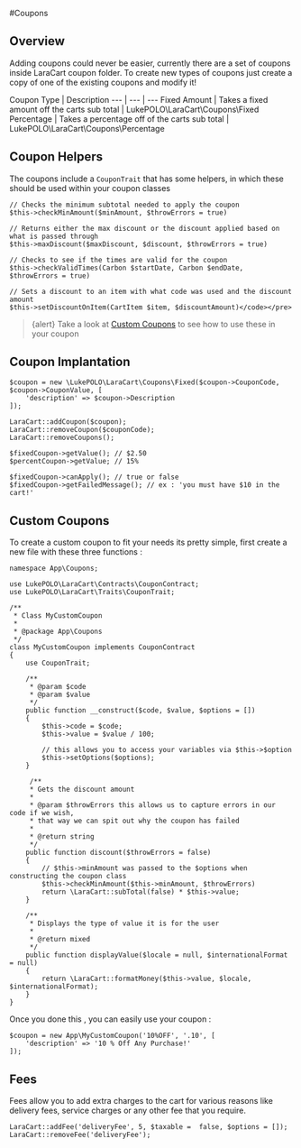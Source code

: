 #Coupons 

<a name="overview"></a>
## Overview
Adding coupons could never be easier, currently there are a set of coupons inside LaraCart coupon folder. To create new types of coupons just create a copy of one of the existing coupons and modify it!

Coupon Type | Description
--- | --- | ---
Fixed Amount | Takes a fixed amount off the carts sub total | LukePOLO\LaraCart\Coupons\Fixed
Percentage | Takes a percentage off of the carts sub total | LukePOLO\LaraCart\Coupons\Percentage

<a name="helpers"></a>
## Coupon Helpers

The coupons include a `CouponTrait` that has some helpers, in which these
should be used within your coupon classes

    // Checks the minimum subtotal needed to apply the coupon
    $this->checkMinAmount($minAmount, $throwErrors = true)
    
    // Returns either the max discount or the discount applied based on what is passed through
    $this->maxDiscount($maxDiscount, $discount, $throwErrors = true)
    
    // Checks to see if the times are valid for the coupon
    $this->checkValidTimes(Carbon $startDate, Carbon $endDate, $throwErrors = true)
    
    // Sets a discount to an item with what code was used and the discount amount
    $this->setDiscountOnItem(CartItem $item, $discountAmount)</code></pre>

> {alert} Take a look at <a href="#custom-coupons">Custom Coupons</a> to see how to use these in your coupon

<a name="implantation"></a>
## Coupon Implantation
    
    $coupon = new \LukePOLO\LaraCart\Coupons\Fixed($coupon->CouponCode, $coupon->CouponValue, [
        'description' => $coupon->Description
    ]);
    
    LaraCart::addCoupon($coupon);
    LaraCart::removeCoupon($couponCode);
    LaraCart::removeCoupons();
    
    $fixedCoupon->getValue(); // $2.50
    $percentCoupon->getValue; // 15%
    
    $fixedCoupon->canApply(); // true or false
    $fixedCoupon->getFailedMessage(); // ex : 'you must have $10 in the cart!'
    
<a name="custom"></a>
## Custom Coupons
To create a custom coupon to fit your needs its pretty simple, first create a new file with these three functions :
    
    namespace App\Coupons;
    
    use LukePOLO\LaraCart\Contracts\CouponContract;
    use LukePOLO\LaraCart\Traits\CouponTrait;
    
    /**
     * Class MyCustomCoupon
     *
     * @package App\Coupons
     */
    class MyCustomCoupon implements CouponContract
    {
        use CouponTrait;
    
        /**
         * @param $code
         * @param $value
         */
        public function __construct($code, $value, $options = [])
        {
            $this->code = $code;
            $this->value = $value / 100;
    
            // this allows you to access your variables via $this->$option
            $this->setOptions($options);
        }
    
         /**
         * Gets the discount amount
         *
         * @param $throwErrors this allows us to capture errors in our code if we wish,
         * that way we can spit out why the coupon has failed
         *
         * @return string
         */
        public function discount($throwErrors = false)
        {
            // $this->minAmount was passed to the $options when constructing the coupon class
            $this->checkMinAmount($this->minAmount, $throwErrors)
            return \LaraCart::subTotal(false) * $this->value;
        }
    
        /**
         * Displays the type of value it is for the user
         *
         * @return mixed
         */
        public function displayValue($locale = null, $internationalFormat = null)
        {
            return \LaraCart::formatMoney($this->value, $locale, $internationalFormat);
        }
    }
    
Once you done this , you can easily use your coupon :
    
    $coupon = new App\MyCustomCoupon('10%OFF', '.10', [
        'description' => '10 % Off Any Purchase!'
    ]);
    
<a name="fees"></a>
## Fees
Fees allow you to add extra charges to the cart for various reasons like delivery fees, service charges or any other fee that you require.
    
    LaraCart::addFee('deliveryFee', 5, $taxable =  false, $options = []);
    LaraCart::removeFee('deliveryFee');